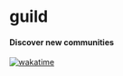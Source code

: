 # guild

#### Discover new communities

[![wakatime](https://wakatime.com/badge/user/d22eb754-944a-44c7-93f5-80d654735d4f/project/183a6478-9f98-49e4-8026-d5a91cb41e7c.svg)](https://wakatime.com/badge/user/d22eb754-944a-44c7-93f5-80d654735d4f/project/183a6478-9f98-49e4-8026-d5a91cb41e7c)

